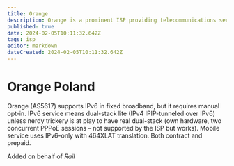 ```yaml
---
title: Orange
description: Orange is a prominent ISP providing telecommunications services. Offering internet connectivity, mobile, and TV services, it's known for reliable connectivity, customer-focused solutions, and a significant presence in Poland's telecommunications market.
published: true
date: 2024-02-05T10:11:32.642Z
tags: isp
editor: markdown
dateCreated: 2024-02-05T10:11:32.642Z
---
```


# Orange Poland

Orange (AS5617) supports IPv6 in fixed broadband, but it requires manual opt-in. IPv6 service means dual-stack lite (IPv4 IPIP-tunneled over IPv6) unless nerdy trickery is at play to have real dual-stack (own hardware, two concurrent PPPoE sessions – not supported by the ISP but works). Mobile service uses IPv6-only with 464XLAT translation. Both contract and prepaid.

Added on behalf of *Rail*